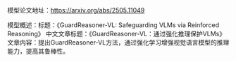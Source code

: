 模型论文地址：https://arxiv.org/abs/2505.11049

模型概述：标题：《GuardReasoner-VL: Safeguarding VLMs via Reinforced Reasoning》
中文文章标题：《GuardReasoner-VL：通过强化推理保护VLMs》
文章内容：提出GuardReasoner-VL方法，通过强化学习增强视觉语言模型的推理能力，提高其鲁棒性。
